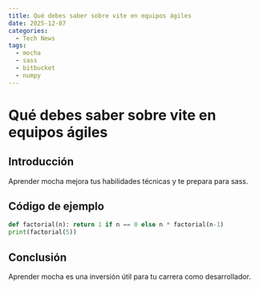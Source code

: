 ```yaml
---
title: Qué debes saber sobre vite en equipos ágiles
date: 2025-12-07
categories:
  - Tech News
tags:
  - mocha
  - sass
  - bitbucket
  - numpy
---
```


# Qué debes saber sobre vite en equipos ágiles

## Introducción

Aprender mocha mejora tus habilidades técnicas y te prepara para sass.

## Código de ejemplo

```python
def factorial(n): return 1 if n == 0 else n * factorial(n-1)
print(factorial(5))
```

## Conclusión

Aprender mocha es una inversión útil para tu carrera como desarrollador.